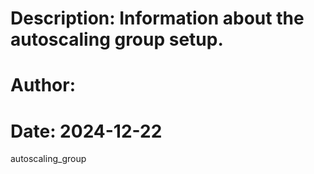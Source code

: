 # Description: Information about the autoscaling group setup.
# Author: <Your Name>
# Date: 2024-12-22

autoscaling_group
